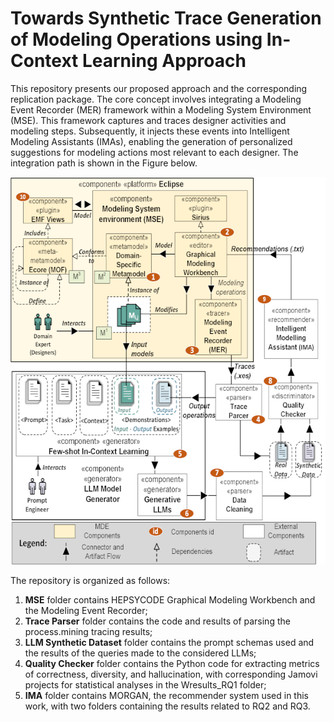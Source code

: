 # Towards Synthetic Trace Generation of Modeling Operations using In-Context Learning Approach

This repository presents our proposed approach and the corresponding replication package. The core concept involves integrating a Modeling Event Recorder (MER) framework within a Modeling System Environment (MSE). This framework captures and traces designer activities and modeling steps. Subsequently, it injects these events into Intelligent Modeling Assistants (IMAs), enabling the generation of personalized suggestions for modeling actions most relevant to each designer. The integration path is shown in the Figure below.

<p align="center">
<img src="img/MER-MORGAN_approach_scaled.png" width="600" height="620">
</p>

The repository is organized as follows:

1. **MSE** folder contains HEPSYCODE Graphical Modeling Workbench and the Modeling Event Recorder;
2. **Trace Parser** folder contains the code and results of parsing the process.mining tracing results;
3. **LLM Synthetic Dataset** folder contains the prompt schemas used and the results of the queries made to the considered LLMs;
4. **Quality Checker** folder contains the Python code for extracting metrics of correctness, diversity, and hallucination, with corresponding Jamovi projects for statistical analyses in the Wresults_RQ1 folder;
5. **IMA** folder contains MORGAN, the recommender system used in this work, with two folders containing the results related to RQ2 and RQ3.
